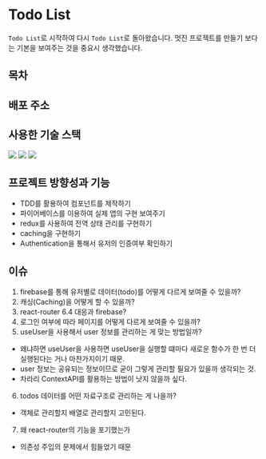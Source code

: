 # Todo List

`Todo List`로 시작하여 다시 `Todo List`로 돌아왔습니다. 멋진 프로젝트를 만들기 보다는 기본을 보여주는 것을 중요시 생각했습니다.

## 목차

## 배포 주소

## 사용한 기술 스택

<div>
  <img src="https://img.shields.io/badge/TypeScript-3178C6?style=for-the-badge&logo=TypeScript&logoColor=white"/>
  <img src="https://img.shields.io/badge/React-61DAFB?style=for-the-badge&logo=React&logoColor=white"/>
  <img src="https://img.shields.io/badge/Firebase-FFCA28?style=for-the-badge&logo=Firebase&logoColor=white"/>
</div>

## 프로젝트 방향성과 기능

- TDD를 활용하여 컴포넌트를 제작하기
- 파이어베이스를 이용하여 실제 앱의 구현 보여주기
- redux를 사용하여 전역 상태 관리를 구현하기
- caching을 구현하기
- Authentication을 통해서 유저의 인증여부 확인하기

## 이슈

1. firebase를 통해 유저별로 데이터(todo)를 어떻게 다르게 보여줄 수 있을까?
2. 캐싱(Caching)을 어떻게 할 수 있을까?
3. react-router 6.4 대응과 firebase?
4. 로그인 여부에 따라 페이지를 어떻게 다르게 보여줄 수 있을까?
5. useUser을 사용해서 user 정보를 관리하는 게 맞는 방법일까?

- 왜냐하면 useUser을 사용하면 useUser을 실행할 떄마다 새로운 함수가 한 번 더 실행된다는 거나 마찬가지이기 때문.
- user 정보는 공유되는 정보이므로 굳이 그렇게 관리할 필요가 있을까 생각되는 것.
- 차라리 ContextAPI를 활용하는 방법이 낫지 않을까 싶다.

6. todos 데이터를 어떤 자료구조로 관리하는 게 나을까?

- 객체로 관리할지 배열로 관리할지 고민된다.

7. 왜 react-router의 기능을 포기했는가

- 의존성 주입의 문제에서 힘들었기 때문
